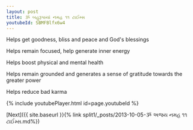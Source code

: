 ```yaml
---
layout: post
title: ૐ બહુરૂપાયાં નમહ ૧૧ ટાઈમ્સ
youtubeId: SBMFBlfx6w4
---
```

 
 
Helps get goodness, bliss and peace and God's blessings
 
Helps remain focused, help generate inner energy 
 
Helps boost physical and mental health 
 
Helps remain grounded and generates a sense of gratitude towards the greater power 
 
Helps reduce bad karma
 
 
 
 


{% include youtubePlayer.html id=page.youtubeId %}
 
[Next]({{ site.baseurl }}{% link  split1/_posts/2013-10-05-ૐ અજય નમહ ૧૧ ટાઈમ્સ.md%})
 
